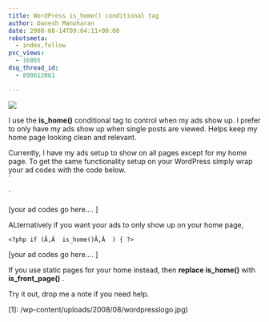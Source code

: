 ```yaml
---
title: WordPress is_home() conditional tag
author: Danesh Manoharan
date: 2008-08-14T09:04:11+00:00
robotsmeta:
  - index,follow
pvc_views:
  - 16865
dsq_thread_id:
  - 890612061

---
```

![](/wp-content/uploads/2008/08/wordpresslogo.jpg)

I use the **is_home()** conditional tag to control when my ads show up. I prefer to only have my ads show up when single posts are viewed. Helps keep my home page looking clean and relevant.

Currently, I have my ads setup to show on all pages except for my home page. To get the same functionality setup on your WordPress simply wrap your ad codes with the code below.  
`<br />
<?php if ( !( is_home() ) ) { ?>`

[your ad codes go here.... ]

<?php } ?>

ALternatively if you want your ads to only show up on your home page,

`<?php if (Ã‚Â  is_home()Ã‚Â  ) { ?>`

[your ad codes go here.... ]

<?php } ?>

If you use static pages for your home instead, then **replace is_home()** with **is\_front\_page()** .

Try it out, drop me a note if you need help.

 [1]: /wp-content/uploads/2008/08/wordpresslogo.jpg)